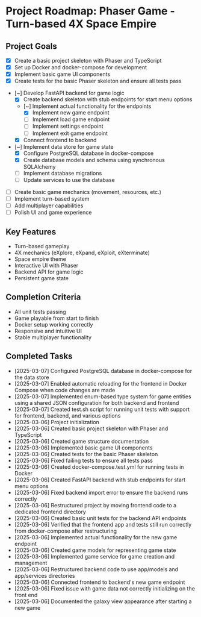 # Project Roadmap: Phaser Game - Turn-based 4X Space Empire

## Project Goals
- [x] Create a basic project skeleton with Phaser and TypeScript
- [x] Set up Docker and docker-compose for development
- [x] Implement basic game UI components
- [x] Create tests for the basic Phaser skeleton and ensure all tests pass
- [~] Develop FastAPI backend for game logic
  - [x] Create backend skeleton with stub endpoints for start menu options
  - [~] Implement actual functionality for the endpoints
    - [x] Implement new game endpoint
    - [ ] Implement load game endpoint
    - [ ] Implement settings endpoint
    - [ ] Implement exit game endpoint
  - [x] Connect frontend to backend
- [~] Implement data store for game state
  - [x] Configure PostgreSQL database in docker-compose
  - [x] Create database models and schema using synchronous SQLAlchemy
  - [ ] Implement database migrations
  - [ ] Update services to use the database
- [ ] Create basic game mechanics (movement, resources, etc.)
- [ ] Implement turn-based system
- [ ] Add multiplayer capabilities
- [ ] Polish UI and game experience

## Key Features
- Turn-based gameplay
- 4X mechanics (eXplore, eXpand, eXploit, eXterminate)
- Space empire theme
- Interactive UI with Phaser
- Backend API for game logic
- Persistent game state

## Completion Criteria
- All unit tests passing
- Game playable from start to finish
- Docker setup working correctly
- Responsive and intuitive UI
- Stable multiplayer functionality

## Completed Tasks
- [2025-03-07] Configured PostgreSQL database in docker-compose for the data store
- [2025-03-07] Enabled automatic reloading for the frontend in Docker Compose when code changes are made
- [2025-03-07] Implemented enum-based type system for game entities using a shared JSON configuration for both backend and frontend
- [2025-03-07] Created test.sh script for running unit tests with support for frontend, backend, and various options
- [2025-03-06] Project initialization
- [2025-03-06] Created basic project skeleton with Phaser and TypeScript
- [2025-03-06] Created game structure documentation
- [2025-03-06] Implemented basic game UI components
- [2025-03-06] Created tests for the basic Phaser skeleton
- [2025-03-06] Fixed failing tests to ensure all tests pass
- [2025-03-06] Created docker-compose.test.yml for running tests in Docker
- [2025-03-06] Created FastAPI backend with stub endpoints for start menu options
- [2025-03-06] Fixed backend import error to ensure the backend runs correctly
- [2025-03-06] Restructured project by moving frontend code to a dedicated frontend directory
- [2025-03-06] Created basic unit tests for the backend API endpoints
- [2025-03-06] Verified that the frontend app and tests still run correctly from docker-compose after restructuring
- [2025-03-06] Implemented actual functionality for the new game endpoint
- [2025-03-06] Created game models for representing game state
- [2025-03-06] Implemented game service for game creation and management
- [2025-03-06] Restructured backend code to use app/models and app/services directories
- [2025-03-06] Connected frontend to backend's new game endpoint
- [2025-03-06] Fixed issue with game data not correctly initializing on the front end
- [2025-03-06] Documented the galaxy view appearance after starting a new game
